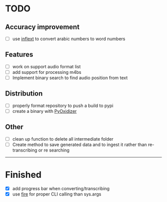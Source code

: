 # TODO 

## Accuracy improvement
- [ ] use [inflext](https://pypi.org/project/inflect/) to convert arabic numbers to word numbers
## Features
- [ ] work on support audio format list
- [ ] add support for processing m4bs
- [ ] Implement binary search to find audio position from text
## Distribution
- [ ] properly format repository to push a build to pypi
- [ ] create a binary with [PyOxidizer](https://github.com/indygreg/PyOxidizer)
## Other
- [ ] clean up function to delete all intermediate folder
- [ ] Create method to save generated data and to ingest it rather than re-transcribing or re searching 

---

# Finished
- [x] add progress bar when converting/transcribing
- [x] use [fire](https://github.com/google/python-fire) for proper CLI calling than sys.args 